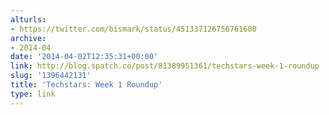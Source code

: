 ```yaml
---
alturls:
- https://twitter.com/bismark/status/451337126756761600
archive:
- 2014-04
date: '2014-04-02T12:35:31+00:00'
link: http://blog.spatch.co/post/81389951361/techstars-week-1-roundup
slug: '1396442131'
title: 'Techstars: Week 1 Roundup'
type: link
---
```




